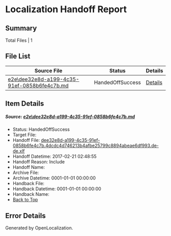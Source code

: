 # <a name='report-top'></a> Localization Handoff Report

## Summary
 Total Files | 1

## File List
 Source File | Status | Details 
 ----------- | ------ | ------- 
 [e2e\dee32e8d-a199-4c35-91ef-0858b6fe4c7b.md](https://github.com/OpenLocalizationTestOrg/ol-test4/blob/6d87930862f88fc64160474d87feaeb2331c325f/e2e/dee32e8d-a199-4c35-91ef-0858b6fe4c7b.md) | HandedOffSuccess | [Details](#a52e5144d63d732bd0cf180b90224f7a2bb806146)

## Item Details
##### <a name='a52e5144d63d732bd0cf180b90224f7a2bb806146'></a> Source: [e2e\dee32e8d-a199-4c35-91ef-0858b6fe4c7b.md](https://github.com/OpenLocalizationTestOrg/ol-test4/blob/6d87930862f88fc64160474d87feaeb2331c325f/e2e/dee32e8d-a199-4c35-91ef-0858b6fe4c7b.md)
* Status: HandedOffSuccess
* Target File: 
* Handoff File: [dee32e8d-a199-4c35-91ef-0858b6fe4c7b.4dcdc4d746213b4afbe25799c8894abeae6df993.de-de.xlf](https://github.com/OpenLocalizationTestOrg/ol-test4-handoff/blob/311beb2330bc2f5afabd842802f158c7f205404a/ol-handoff/OpenLocalizationTestOrg/ol-test4-dede/xinjiang/ht/dee32e8d-a199-4c35-91ef-0858b6fe4c7b.4dcdc4d746213b4afbe25799c8894abeae6df993.de-de.xlf)
* Handoff Datetime: 2017-02-21 02:48:55
* Handoff Reason: Include
* Handoff Name: 
* Archive File: 
* Archive Datetime: 0001-01-01 00:00:00
* Handback File: 
* Handback Datetime: 0001-01-01 00:00:00
* Handback Name: 
* [Back to Top](#report-top)


## Error Details

Generated by OpenLocalization.
